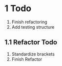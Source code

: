 # 1 Todo

1. Finish refactoring
2. Add testing structure

## 1.1 Refactor Todo

1. Standardize brackets
2. Finish Refactor